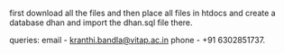 
first download all the files and then place all files in htdocs and create a database dhan and import the dhan.sql file there.

queries: 
email - kranthi.bandla@vitap.ac.in
phone - +91 6302851737.
